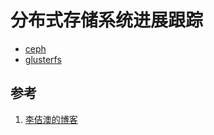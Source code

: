 <!-- toc -->
# 分布式存储系统进展跟踪

* [ceph](https://ceph.io/community/blog/)
* [glusterfs](https://www.gluster.org/)

## 参考

1. [李佶澳的博客][1]

[1]: https://www.lijiaocn.com "李佶澳的博客"
